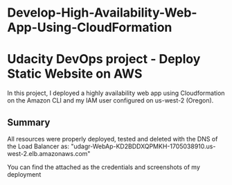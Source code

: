 # Develop-High-Availability-Web-App-Using-CloudFormation
<h1>Udacity DevOps project - Deploy Static Website on AWS</h1>


In this project, I deployed a highly availability web app using Cloudformation on the Amazon CLI and my IAM user configured on us-west-2 (Oregon).

<h2>Summary</h2>
All resources were properly deployed, tested and deleted with the DNS of the Load Balancer as: "udagr-WebAp-KD2BDDXQPMKH-1705038910.us-west-2.elb.amazonaws.com"

You can find the attached as the credentials and screenshots of my deployment